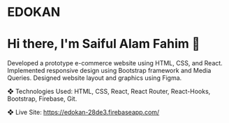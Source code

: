 # EDOKAN
# Hi there, I'm Saiful Alam Fahim 👋

Developed a prototype e-commerce website using HTML, CSS, and React.
Implemented responsive design using Bootstrap framework and Media Queries.
Designed website layout and graphics using Figma.

❖ Technologies Used: HTML, CSS, React, React Router, React-Hooks, Bootstrap, Firebase, Git.

❖ Live Site: https://edokan-28de3.firebaseapp.com/

